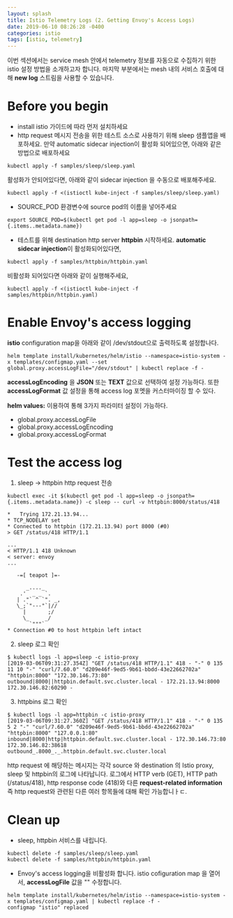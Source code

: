 ```yaml
---
layout: splash
title: Istio Telemetry Logs (2. Getting Envoy's Access Logs)
date: 2019-06-10 08:26:28 -0400
categories: istio
tags: [istio, telemetry]
---
```


이번 섹션에서는 service mesh 안에서 telemetry 정보를 자동으로 수집하기 위한 istio 설정 방법을 소개하고자 합니다.
마지막 부분에서는 mesh 내의 서비스 호출에 대해 **new log** 스트림을 사용할 수 있습니다.

# Before you begin
- install istio 가이드에 따라 먼저 설치하세요
- http request 메시지 전송을 위한 테스트 소스로 사용하기 위해 sleep 샘플앱을 배포하세요. 만약 automatic sidecar injection이 활성화 되어있으면, 아래와 같은 방법으로 배포하세요
```
kubectl apply -f samples/sleep/sleep.yaml
```
활성화가 안되어있다면, 아래와 같이 sidecar injection 을 수동으로 배포해주세요.
```
kubectl apply -f <(istioctl kube-inject -f samples/sleep/sleep.yaml)
```
- SOURCE_POD 환경변수에 source pod의 이름을 넣어주세요
```
export SOURCE_POD=$(kubectl get pod -l app=sleep -o jsonpath={.items..metadata.name})
```
- 테스트를 위해 destination http server **httpbin** 시작하세요.
**automatic sidecar injection**이 활성화되어있다면,
```
kubectl apply -f samples/httpbin/httpbin.yaml
```
비활성화 되어있다면 아래와 같이 실행해주세요,
```
kubectl apply -f <(istioctl kube-inject -f samples/httpbin/httpbin.yaml)
```

# Enable Envoy's access logging
**istio** configuration map을 아래와 같이 /dev/stdout으로 출력하도록 설정합나다.
```
helm template install/kubernetes/helm/istio --namespace=istio-system -x templates/configmap.yaml --set global.proxy.accessLogFile="/dev/stdout" | kubectl replace -f -
```
**accessLogEncoding** 을 **JSON** 또는 **TEXT** 값으로 선택하여 설정 가능하다.
또한 **accessLogFormat** 값 설정을 통해 access log 포멧을 커스터마이징 할 수 있다.

 **helm values:** 이용하여 통해 3가지 파라미터 설정이 가능하다.
 - global.proxy.accessLogFile
 - global.proxy.accessLogEncoding
 - global.proxy.accessLogFormat

 # Test the access log
 1. sleep -> httpbin http request 전송
 ```
 kubectl exec -it $(kubectl get pod -l app=sleep -o jsonpath={.items..metadata.name}) -c sleep -- curl -v httpbin:8000/status/418

 *   Trying 172.21.13.94...
* TCP_NODELAY set
* Connected to httpbin (172.21.13.94) port 8000 (#0)
> GET /status/418 HTTP/1.1

...
< HTTP/1.1 418 Unknown
< server: envoy
...

    -=[ teapot ]=-

       _...._
     .'  _ _ `.
    | ."` ^ `". _,
    \_;`"---"`|//
      |       ;/
      \_     _/
        `"""`
* Connection #0 to host httpbin left intact
```
2. sleep 로그 확인
```
$ kubectl logs -l app=sleep -c istio-proxy
[2019-03-06T09:31:27.354Z] "GET /status/418 HTTP/1.1" 418 - "-" 0 135 11 10 "-" "curl/7.60.0" "d209e46f-9ed5-9b61-bbdd-43e22662702a" "httpbin:8000" "172.30.146.73:80" outbound|8000||httpbin.default.svc.cluster.local - 172.21.13.94:8000 172.30.146.82:60290 -
```
3. httpbins 로그 확인
```
$ kubectl logs -l app=httpbin -c istio-proxy
[2019-03-06T09:31:27.360Z] "GET /status/418 HTTP/1.1" 418 - "-" 0 135 5 2 "-" "curl/7.60.0" "d209e46f-9ed5-9b61-bbdd-43e22662702a" "httpbin:8000" "127.0.0.1:80" inbound|8000|http|httpbin.default.svc.cluster.local - 172.30.146.73:80 172.30.146.82:38618 outbound_.8000_._.httpbin.default.svc.cluster.local
```
http request 에 해당하는 메시지는 각각 source 와 destination 의 Istio proxy, sleep 및 httpbin의 로그에 나타납니다.
로그에서 HTTP verb (GET), HTTP path (/status/418), http response code (418)와 다른 **request-related information** 즉 http request와 관련된 다른 여러 항목들에 대해 확인 가능합니ㅏㄷ.

# Clean up
- sleep, httpbin 서비스를 내립니다.
```
kubectl delete -f samples/sleep/sleep.yaml
kubectl delete -f samples/httpbin/httpbin.yaml
```
- Envoy's access logging을 비활성화 합니다.
istio cofiguration map 을 열어서, **accessLogFile** 값을 "" 수정합니다.
```
helm template install/kubernetes/helm/istio --namespace=istio-system -x templates/configmap.yaml | kubectl replace -f -
configmap "istio" replaced
```
